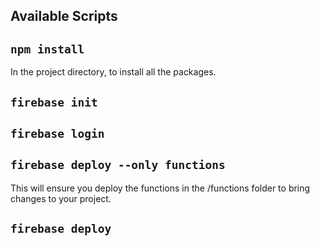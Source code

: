 ## Available Scripts

## `npm install`
In the project directory, to install all the packages.

## `firebase init`

## `firebase login`

## `firebase deploy --only functions`
This will ensure you deploy the functions in the /functions folder to bring changes to your project.

## `firebase deploy`
